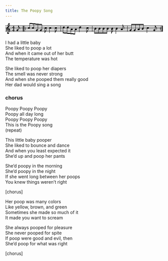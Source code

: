 ```yaml
---
title: The Poopy Song
---
```


![G|:ccGG cc2c|ddAA d3c|BBBB BB2A|GGAB c3G:|](poopy-music.png)

I had a little baby  
She liked to poop a lot  
And when it came out of her butt  
The temperature was hot

She liked to poop her diapers  
The smell was never strong  
And when she pooped them really good  
Her dad would sing a song

### chorus ###
Poopy Poopy Poopy  
Poopy all day long  
Poopy Poopy Poopy  
This is the Poopy song  
(repeat)

This little baby pooper  
She liked to bounce and dance  
And when you least expected it  
She’d up and poop her pants

She’d poopy in the morning  
She’d poopy in the night  
If she went long between her poops  
You knew things weren’t right

[chorus]

Her poop was many colors  
Like yellow, brown, and green  
Sometimes she made so much of it  
It made you want to scream

She always pooped for pleasure  
She never pooped for spite  
If poop were good and evil, then  
She’d poop for what was right

[chorus]

